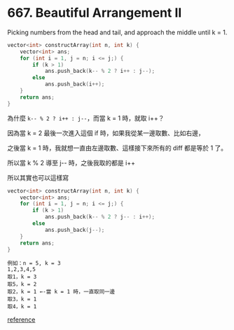 # 667. Beautiful Arrangement II #

Picking numbers from the head and tail, and approach the middle until k = 1.

```cpp
vector<int> constructArray(int n, int k) {
    vector<int> ans;
    for (int i = 1, j = n; i <= j;) {
        if (k > 1)
            ans.push_back(k-- % 2 ? i++ : j--);
        else
            ans.push_back(i++);
    }
    return ans;
}
```

為什麼 ```k-- % 2 ? i++ : j--```，而當 k = 1 時，就取 i++？

因為當 k = 2 最後一次進入這個 if 時，如果我從某一邊取數、比如右邊，

之後當 k = 1 時，我就想一直由左邊取數、這樣接下來所有的 diff 都是等於 1 了。

所以當 k % 2 導至 j-- 時，之後我取的都是 i++

所以其實也可以這樣寫
```cpp
vector<int> constructArray(int n, int k) {
    vector<int> ans;
    for (int i = 1, j = n; i <= j;) {
        if (k > 1)
            ans.push_back(k-- % 2 ? j-- : i++);
        else
            ans.push_back(j--);
    }
    return ans;
}
```

```
例如：n = 5, k = 3
1,2,3,4,5
取1，k = 3
取5，k = 2
取2，k = 1 ←-當 k = 1 時，一直取同一邊
取3，k = 1
取4，k = 1
```

[reference](https://discuss.leetcode.com/topic/101113/c-java-clean-code-4-liner)
